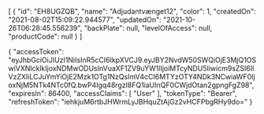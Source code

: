 [
  {
    "id": "EH8UGZQB",
    "name": "Adjudantvænget12",
    "color": 1,
    "createdOn": "2021-08-02T15:09:22.944577",
    "updatedOn": "2021-10-26T06:28:45.556239",
    "backPlate": null,
    "levelOfAccess": null,
    "productCode": null
  }
]


{
  "accessToken": "eyJhbGciOiJIUzI1NiIsInR5cCI6IkpXVCJ9.eyJBY2NvdW50SWQiOjE3MjQ1OSwiVXNlcklkIjoxNDMwODUsInVuaXF1ZV9uYW1lIjoiMTcyNDU5Iiwicm9sZSI6IlVzZXIiLCJuYmYiOjE2Mzk1OTg1NzQsImV4cCI6MTYzOTY4NDk3NCwiaWF0IjoxNjM5NTk4NTc0fQ.bwP4Igq48rgzl8FQ1iaUInQF0CWjdOtan2gpngFgZ98",
  "expiresIn": 86400,
  "accessClaims": [
    "User"
  ],
  "tokenType": "Bearer",
  "refreshToken": "iehkjuM6rtbJHWrmLyJBHquZtAjGz2vHCFPbgRHy9do="
}